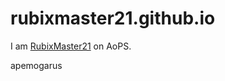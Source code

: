 # rubixmaster21.github.io

I am [RubixMaster21](https://aops.com/community/user/RubixMaster21) on AoPS.

apemogarus

